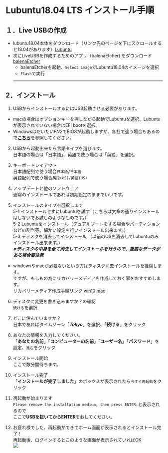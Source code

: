 # Lubuntu18.04 LTS インストール手順


## １．Live USBの作成 

- lubuntu18.04本体をダウンロード（リンク先のページを下にスクロールすると18.04があります）[Lubuntu](https://lubuntu.me/downloads/)  
- 次にLiveUSBを作成するためのアプリ（balenaEtcher) をダウンロード 
　 [balenaEtcher](https://www.balena.io/etcher/)
  - balenaEtcherを起動、`Select image`でLubuntu18.04のイメージを選択
  - `Flash`で実行  
  ---

## 2．インストール
1.  USBからインストールするにはUSB起動させる必要があります。 
  -  macの場合はオプションキーを押しながら起動でLubuntuを選択、Lubuntuが表示されていない場合はEFI bootを選択。
  -  Windowsはだいたい*FN2*でBIOSが起動しますが、各社で違う場合もあるので[**こちら**](https://freesoft.tvbok.com/tips/peripherals/bios_boot_fn-key_list.html)を参照してください。
2. USBから起動出来たら言語タイプを選びます。  
日本語の場合は「日本語」、英語で使う場合は「英語」を選択。 

3. キーボードレイアウト  
日本語配列で使う場合`日本語/日本語`  
英語配列で使う場合`英語(US)/英語(US)` 

4. アップデートと他のソフトウェア  
通常のインストールであれば初期設定のままでいいです。  
5. インストールのタイプを選択します  
5-1 インストールせずにLubuntuを試す（こちらは文章の通りインストールはしないでお試しのようなものです。）   
5-2 Lubuntuをインストール（デュアルブートをする場合やパーティションなどの割当等、細かい設定を行いインストール出来ます。）  
5-3 ディスクを消去してインストール （以前のOSを消去してLubuntuのみインストール出来ます。）   
***※ディスクの中身を全て消去してインストールを行うので、重要なデータがある場合要注意*** 
- windowsやmacが必要ないという方はディスク消去インストールを推奨します。  
ですが、もしもの為にリカバリーメディアを作成しておく事をおすすめします。  
リカバリーメディア作成手順リンク [win10](chrome-extension://oemmndcbldboiebfnladdacbdfmadadm/http://shuttle-japan.jp/wp-content/uploads/2018/05/manual_recovery_win10.pdf) [mac](https://support.apple.com/ja-jp/HT201372)

6. ディスクに変更を書き込みますか？の確認   
`続ける`を選択

7. どこに住んでいますか？  
日本であればタイムゾーン「***Tokyo***」を選択、「**続ける**」をクリック

8. あなたの情報を入力してください。  
「**あなたの名前**」「**コンピューターの名前**」「**ユーザー名**」「**パスワード**」を設定、`進む`をクリック

9. インストール開始  
ここで数分間待ちます。  

10. インストール完了  
「**インストールが完了しました**」のボックスが表示されたら`今すぐ再起動`をクリック

11. 再起動が始まります  
`Please remove the installation medium, then press ENTER:`と表示されるので  
ここで**USBを抜いてからENTER**をおしてください。  

12. お疲れ様でした、再起動ができてホーム画面が表示されるとインストール完了！  
再起動後、ログインするとこのような画面が表示されていればOK  
![](https://www.kunihikokaneko.com/dblab/linux/212.png)  
